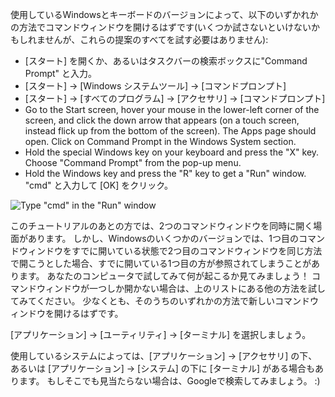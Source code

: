 <!--sec data-title="Opening: Windows" data-id="windows_prompt" data-collapse=true ces-->

使用しているWindowsとキーボードのバージョンによって、以下のいずかれかの方法でコマンドウィンドウを開けるはずです(いくつか試さないといけないかもしれませんが、これらの提案のすべてを試す必要はありません):

- [スタート] を開くか、あるいはタスクバーの検索ボックスに"Command Prompt" と入力。
- [スタート] → [Windows システムツール] → [コマンドプロンプト]
- [スタート] → [すべてのプログラム] → [アクセサリ] → [コマンドプロンプト]
- Go to the Start screen, hover your mouse in the lower-left corner of the screen, and click the down arrow that appears (on a touch screen, instead flick up from the bottom of the screen). The Apps page should open. Click on Command Prompt in the Windows System section.
- Hold the special Windows key on your keyboard and press the "X" key. Choose "Command Prompt" from the pop-up menu.
- Hold the Windows key and press the "R" key to get a "Run" window. "cmd" と入力して [OK] をクリック。

![Type "cmd" in the "Run" window](../python_installation/images/windows-plus-r.png)

このチュートリアルのあとの方では、2つのコマンドウィンドウを同時に開く場面があります。 しかし、Windowsのいくつかのバージョンでは、1つ目のコマンドウィンドウをすでに開いている状態で2つ目のコマンドウィンドウを同じ方法で開こうとした場合、すでに開いている1つ目の方が参照されてしまうことがあります。 あなたのコンピュータで試してみて何が起こるか見てみましょう！ コマンドウィンドウが一つしか開かない場合は、上のリストにある他の方法を試してみてください。 少なくとも、そのうちのいずれかの方法で新しいコマンドウィンドウを開けるはずです。

<!--endsec-->

<!--sec data-title="Opening: OS X" data-id="OSX_prompt" data-collapse=true ces-->

[アプリケーション] → [ユーティリティ] → [ターミナル] を選択しましょう。

<!--endsec-->

<!--sec data-title="Opening: Linux" data-id="linux_prompt" data-collapse=true ces-->

使用しているシステムによっては、[アプリケーション] → [アクセサリ] の下、あるいは [アプリケーション] → [システム] の下に [ターミナル] がある場合もあります。 もしそこでも見当たらない場合は、Googleで検索してみましょう。 :)

<!--endsec-->